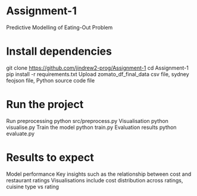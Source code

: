 # Assignment-1
Predictive Modelling of Eating-Out Problem
# Install dependencies
git clone https://github.com/jindrew2-prog/Assignment-1
cd Assignment-1
pip install -r requirements.txt
Upload zomato_df_final_data csv file, sydney feojson file, Python source code file
# Run the project
Run preprocessing
python src/preprocess.py
Visualisation
python visualise.py
Train the model
python train.py
Evaluation results
python evaluate.py 
# Results to expect
Model performance
Key insights such as the relationship between cost and restaurant ratings
Visualisations include cost distribution across ratings, cuisine type vs rating

